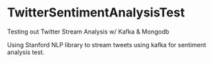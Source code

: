 # TwitterSentimentAnalysisTest
Testing out Twitter Stream Analysis w/ Kafka &amp; Mongodb

Using Stanford NLP library to stream tweets using kafka for sentiment analysis test. 
